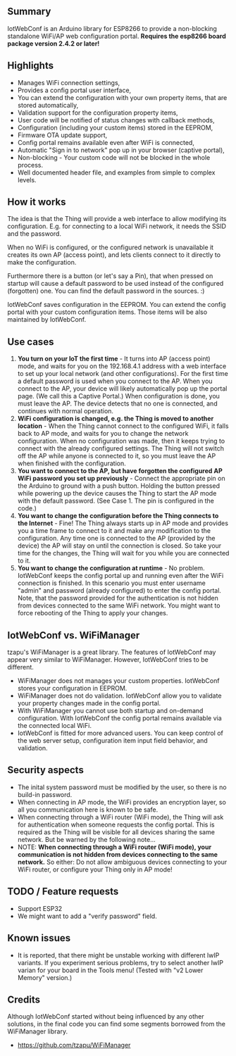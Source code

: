 ## Summary
IotWebConf is an Arduino library for ESP8266 to provide a non-blocking standalone WiFi/AP web configuration portal.
**Requires the esp8266 board package version 2.4.2 or later!**

## Highlights
  - Manages WiFi connection settings,
  - Provides a config portal user interface,
  - You can extend the configuration with your own property items, that are stored automatically,
  - Validation support for the configuration property items,
  - User code will be notified of status changes with callback methods,
  - Configuration (including your custom items) stored in the EEPROM,
  - Firmware OTA update support,
  - Config portal remains available even after WiFi is connected,
  - Automatic "Sign in to network" pop up in your browser (captive portal),
  - Non-blocking - Your custom code will not be blocked in the whole process.
  - Well documented header file, and examples from simple to complex levels.

## How it works
The idea is that the Thing will provide a web interface to allow modifying its configuration. E.g. for connecting to a local WiFi network, it needs the SSID and the password.

When no WiFi is configured, or the configured network is unavailable it creates its own AP (access point), and lets clients connect to it directly to make the configuration.

Furthermore there is a button (or let's say a Pin), that when pressed on startup will cause a default password to be used instead of the configured (forgotten) one.
You can find the default password in the sources. :)

IotWebConf saves configuration in the EEPROM. You can extend the config portal with your custom configuration items. Those items will be also maintained by IotWebConf.

## Use cases
  1. **You turn on your IoT the first time** - It turns into AP (access point) mode, and waits for you on the 192.168.4.1 address with a web interface to set up your local network (and other configurations). For the first time a default password is used when you connect to the AP. When you connect to the AP, your device will likely automatically pop up the portal page. (We call this a Captive Portal.) When configuration is done, you must leave the AP. The device detects that no one is connected, and continues with normal operation.
  1. **WiFi configuration is changed, e.g. the Thing is moved to another location** - When the Thing cannot connect to the configured WiFi, it falls back to AP mode, and waits for you to change the network configuration. When no configuration was made, then it keeps trying to connect with the already configured settings. The Thing will not switch off the AP while anyone is connected to it, so you must leave the AP when finished with the configuration.
  1. **You want to connect to the AP, but have forgotten the configured AP WiFi password you set up previously** - Connect the appropriate pin on the Arduino to ground with a push button. Holding the button pressed while powering up the device causes the Thing to start the AP mode with the default password. (See Case 1. The pin is configured in the code.)
  1. **You want to change the configuration before the Thing connects to the Internet** - Fine! The Thing always starts up in AP mode and provides you a time frame to connect to it and make any modification to the configuration. Any time one is connected to the AP (provided by the device) the AP will stay on until the connection is closed. So take your time for the changes, the Thing will wait for you while you are connected to it.
  1. **You want to change the configuration at runtime** - No problem. IotWebConf keeps the config portal up and running even after the WiFi connection is finished. In this scenario you must enter username "admin" and password (already configured) to enter the config portal. Note, that the password provided for the authentication is not hidden from devices connected to the same WiFi network. You might want to force rebooting of the Thing to apply your changes.

## IotWebConf vs. WiFiManager
tzapu's WiFiManager is a great library. The features of IotWebConf may appear very similar to WiFiManager. However, IotWebConf tries to be different.
  - WiFiManager does not manages your custom properties. IotWebConf stores your configuration in EEPROM.
  - WiFiManager does not do validation. IotWebConf allow you to validate your property changes made in the config portal.
  - With WiFiManager you cannot use both startup and on-demand configuration. With IotWebConf the config portal remains available via the connected local WiFi.
  - IotWebConf is fitted for more advanced users. You can keep control of the web server setup, configuration item input field behavior, and validation.

## Security aspects
  - The inital system password must be modified by the user, so there is no build-in password.
  - When connecting in AP mode, the WiFi provides an encryption layer, so all you communication here is known to be safe.
  - When connecting through a WiFi router (WiFi mode), the Thing will ask for authentication when someone requests the config portal. This is required as the Thing will be visible for all devices sharing the same network. But be warned by the following note...
  - NOTE: **When connecting through a WiFi router (WiFi mode), your communication is not hidden from devices connecting to the same network.** So either: Do not allow ambiguous devices connecting to your WiFi router, or configure your Thing only in AP mode!
  
## TODO / Feature requests
  - Support ESP32
  - We might want to add a "verify password" field.

## Known issues
  - It is reported, that there might be unstable working with different lwIP variants. If you experiment serious problems, try to select another lwIP varian for your board in the Tools menu! (Tested with "v2 Lower Memory" version.)
  
## Credits
Although IotWebConf started without being influenced by any other solutions, in the final code you can find some segments borrowed from the WiFiManager library.
  - https://github.com/tzapu/WiFiManager

